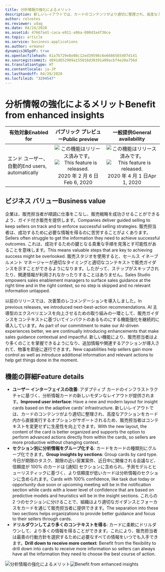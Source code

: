 ```yaml
---
title: 分析情報の強化によるメリット
description: 新しいレイアウトでは、カードのコンテンツがより適切に整理され、高度なアクションをカード内から直接実行するオプションがサポートされるため、販売担当者の生産性が向上します。 カードにドリルダウンしてより多くの情報を取得し、販売担当者が常に最善の行動方針を選択するために必要なすべての情報を入手できるようにします。
author: relnotes
ms.reviewer: udag
ms.date: 04/24/2020
ms.assetid: 47667a41-caca-e911-a96a-000d3a4f36ce
ms.topic: article
ms.service: business-applications
ms.author: ermanor
dynamics365pdf: true
ms.openlocfilehash: 61a7b729e8e08c12ed39596c6e6666565407d141
ms.sourcegitcommit: d891d652909a155016d30391a09acbf4e20a756d
ms.translationtype: HT
ms.contentlocale: ja-JP
ms.lasthandoff: 04/28/2020
ms.locfileid: "3294547"
---
```

# <a name="benefit-from-enhanced-insights"></a><span data-ttu-id="8c51f-104">分析情報の強化によるメリット</span><span class="sxs-lookup"><span data-stu-id="8c51f-104">Benefit from enhanced insights</span></span>


| <span data-ttu-id="8c51f-105">有効対象</span><span class="sxs-lookup"><span data-stu-id="8c51f-105">Enabled for</span></span>    |  <span data-ttu-id="8c51f-106">パブリック プレビュー</span><span class="sxs-lookup"><span data-stu-id="8c51f-106">Public preview</span></span> | <span data-ttu-id="8c51f-107">一般提供</span><span class="sxs-lookup"><span data-stu-id="8c51f-107">General availability</span></span> | 
| ---------- | :----------: |:----------: |
|<span data-ttu-id="8c51f-108">エンド ユーザー、自動的</span><span class="sxs-lookup"><span data-stu-id="8c51f-108">End users, automatically</span></span>|<span data-ttu-id="8c51f-109">![この機能はリリース済みです。](/dynamics365-release-plan/media/green-checkmark.png "この機能はリリース済みです。")</span><span class="sxs-lookup"><span data-stu-id="8c51f-109">![This feature is released.](/dynamics365-release-plan/media/green-checkmark.png "This feature is released.")</span></span> <span data-ttu-id="8c51f-110">2020 年 2 月 6 日</span><span class="sxs-lookup"><span data-stu-id="8c51f-110">Feb 6, 2020</span></span>| <span data-ttu-id="8c51f-111">![この機能はリリース済みです。](/dynamics365-release-plan/media/green-checkmark.png "この機能はリリース済みです。")</span><span class="sxs-lookup"><span data-stu-id="8c51f-111">![This feature is released.](/dynamics365-release-plan/media/green-checkmark.png "This feature is released.")</span></span> <span data-ttu-id="8c51f-112">2020 年 4 月 1 日</span><span class="sxs-lookup"><span data-stu-id="8c51f-112">Apr 1, 2020</span></span>|


## <a name="business-value"></a><span data-ttu-id="8c51f-113">ビジネス バリュー</span><span class="sxs-lookup"><span data-stu-id="8c51f-113">Business value</span></span>
<!-- bv start -->
<span data-ttu-id="8c51f-114">企業は、販売担当者が順調に仕事をこなし、販売戦略を成功させることができるよう、ガイド付き販売を提供します。</span><span class="sxs-lookup"><span data-stu-id="8c51f-114">Companies deliver guided selling to keep sellers on track and to enforce successful selling strategies.</span></span> <span data-ttu-id="8c51f-115">販売担当者は、成功するために必要な情報を得るのに苦労することがよくあります。</span><span class="sxs-lookup"><span data-stu-id="8c51f-115">Sellers often struggle to get the information they need to achieve successful outcomes.</span></span> <span data-ttu-id="8c51f-116">これは、成功するための鍵となる貴重な手順を見落とす可能性があることを意味します。</span><span class="sxs-lookup"><span data-stu-id="8c51f-116">This means valuable steps that are key to achieving success might be overlooked.</span></span> <span data-ttu-id="8c51f-117">販売スタジオを使用すると、セールス イネーブルメント マネージャーが適切なタイミングと適切なコンテキストで販売ガイダンスを示すことができるようになります。したがって、ステップがスキップされたり、関連情報が利用されなかったりすることはありません。</span><span class="sxs-lookup"><span data-stu-id="8c51f-117">Sales Studio empowers sales enablement managers to surface sales guidance at the right time and in the right context, so no step is skipped and no relevant information untapped.</span></span>

<span data-ttu-id="8c51f-118">以前のリリースでは、次善策のレコメンデーションを導入しました。</span><span class="sxs-lookup"><span data-stu-id="8c51f-118">In previous releases, we introduced next-best-action recommendations.</span></span> <span data-ttu-id="8c51f-119">AI 主導型のエクスペリエンスを向上させるための取り組みの一環として、販売ガイダンスをコンテキストに基づいてインパクトのあるものにする機能強化を継続的に導入しています。</span><span class="sxs-lookup"><span data-stu-id="8c51f-119">As part of our commitment to make our AI-driven experiences better, we are continually introducing enhancements that make sales guidance contextual and impactful.</span></span> <span data-ttu-id="8c51f-120">新しい機能により、販売担当者はより多くのことを掌握できるようになり、追加情報や関連するアクションが導入されて、物事を即座に遂行できます。</span><span class="sxs-lookup"><span data-stu-id="8c51f-120">New capabilities help sellers gain more control as well as introduce additional information and relevant actions to help get things done in the moment.</span></span>
<!-- bv end -->



## <a name="feature-details"></a><span data-ttu-id="8c51f-121">機能の詳細</span><span class="sxs-lookup"><span data-stu-id="8c51f-121">Feature details</span></span>
<!--feature detail start -->
- <span data-ttu-id="8c51f-122">**ユーザー インターフェイスの改善**: アダプティブ カードのインフラストラクチャに基づく、分析情報カードの新しいモダンなレイアウトが提供されます。</span><span class="sxs-lookup"><span data-stu-id="8c51f-122">**Improved user interface**: Have a new and modern layout for insight cards based on the adaptive cards’ infrastructure.</span></span> <span data-ttu-id="8c51f-123">新しいレイアウトでは、カードのコンテンツがより適切に整理され、高度なアクションをカード内から直接実行するオプションがサポートされるため、販売担当者はコンテキストを変更せずに生産性を向上できます。</span><span class="sxs-lookup"><span data-stu-id="8c51f-123">With the new layout, the content of the card is better organized and supports the option to perform advanced actions directly from within the cards, so sellers are more productive without changing context.</span></span>
- <span data-ttu-id="8c51f-124">**セクション別に分析情報をグループ化する**: カードをカードの種類別にグループ化できます。</span><span class="sxs-lookup"><span data-stu-id="8c51f-124">**Group insights by sections**: Group cards by card type.</span></span> <span data-ttu-id="8c51f-125">今日が期限のタスク、期限の近い営業案件、近日中に開催される会議など、信頼度が 100% のカードは [通知] セクションに含められ、予測モデルとヒューリスティックに基づく、より信頼度が低いカードは分析情報のセクションに含められます。</span><span class="sxs-lookup"><span data-stu-id="8c51f-125">Cards with 100% confidence, like task due today or opportunity due soon or upcoming meeting will be in the notification section while cards with a lower level of confidence that are based on predictive models and heuristics will be in the insight sections.</span></span> <span data-ttu-id="8c51f-126">これらの 2 つのセクションに分けることで、組織はより適切なガイダンスとフォーカスをカードを通じて販売担当者に提供できます。</span><span class="sxs-lookup"><span data-stu-id="8c51f-126">The separation into these two sections helps organizations to provide better guidance and focus to their sellers through cards.</span></span>
- <span data-ttu-id="8c51f-127">**ドリルダウンしてより多くのコンテキストを得る**: カードに柔軟にドリルダウンして、より多くの情報を得ることができます。これにより、販売担当者は最善の行動方針を選択するために必要なすべての情報をいつでも入手できます。</span><span class="sxs-lookup"><span data-stu-id="8c51f-127">**Drill down to receive more context**: Benefit from the flexibility to drill down into cards to receive more information so sellers can always have all the information they need to choose the best course of action.</span></span>
<!--feature detail end -->

<span data-ttu-id="8c51f-128">![分析情報の強化によるメリット](media/salesinsight_dynamics365assistant_benefitfromenhancedinsights.png "分析情報の強化によるメリット")</span><span class="sxs-lookup"><span data-stu-id="8c51f-128">![Benefit from enhanced insights](media/salesinsight_dynamics365assistant_benefitfromenhancedinsights.png "Benefit from enhanced insights")</span></span>
<!-- Picture 1 -->








